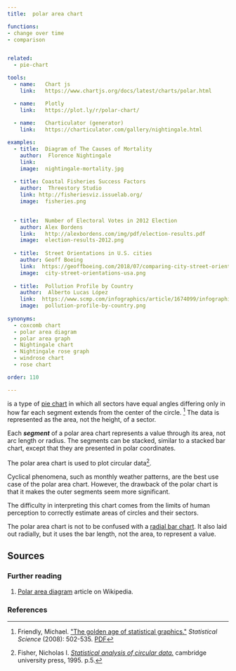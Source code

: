 ```yaml
---
title:  polar area chart 

functions:
- change over time
- comparison


related:
  - pie-chart

tools:
  - name:   Chart js
    link:   https://www.chartjs.org/docs/latest/charts/polar.html

  - name:   Plotly
    link:   https://plot.ly/r/polar-chart/
  
  - name:   Charticulator (generator)
    link:   https://charticulator.com/gallery/nightingale.html

examples:
  - title:  Diagram of The Causes of Mortality
    author:  Florence Nightingale
    link:   
    image:  nightingale-mortality.jpg
    
  - title: Coastal Fisheries Success Factors
    author:  Threestory Studio
    link: http://fisheriesviz.issuelab.org/
    image:  fisheries.png
  

  - title:  Number of Electoral Votes in 2012 Election
    author: Alex Bordens
    link:   http://alexbordens.com/img/pdf/election-results.pdf
    image:  election-results-2012.png
    
  - title:  Street Orientations in U.S. cities
    author: Geoff Boeing
    link:  https://geoffboeing.com/2018/07/comparing-city-street-orientations/
    image:  city-street-orientations-usa.png
  
  - title:  Pollution Profile by Country
    author:  Alberto Lucas López
    link:  https://www.scmp.com/infographics/article/1674099/infographic-pollution-profile
    image:  pollution-profile-by-country.png
    
synonyms: 
  - coxcomb chart
  - polar area diagram
  - polar area graph
  - Nightingale chart
  - Nightingale rose graph
  - windrose chart
  - rose chart

order: 110

---
```


is a type of [pie chart](/pie-chart) in which all sectors have equal angles differing only in how far each segment extends from the center of the circle. [^friendly]  The data is represented as the area, not the height, of a sector.

<!--more-->
Each ***segment*** of a polar area chart represents a value through its area, not arc length or radius. The segments can be stacked, similar to a stacked bar chart, except that they are presented in polar coordinates.

The polar area chart is used to plot circular data[^fisher].

Cyclical phenomena, such as monthly weather patterns, are the best use case of the polar area chart. However, the drawback of the polar chart is that it makes the outer segments seem more significant. 

The difficulty in interpreting this chart comes from the limits of human perception to correctly estimate areas of circles and their sectors.

The polar area chart is not to be confused with a [radial bar chart](/bar-chart#radial-bar-chart). It also laid out radially, but it uses the bar length, not the area, to represent a value.


## Sources

### Further reading
1. [Polar area diagram](https://en.wikipedia.org/wiki/Pie_chart#Polar_area_diagram) article on Wikipedia.

### References
[^friendly]:Friendly, Michael. ["The golden age of statistical graphics."](https://www.jstor.org/stable/20697655) *Statistical Science* (2008): 502-535. [PDF](https://arxiv.org/pdf/0906.3979.pdf)
[^fisher]: Fisher, Nicholas I. [*Statistical analysis of circular data.*](https://books.google.com/books?id=wGPj3EoFdJwC) cambridge university press, 1995. p.5.
